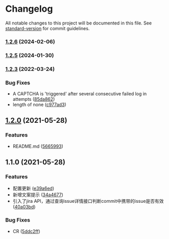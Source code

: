 # Changelog

All notable changes to this project will be documented in this file. See [standard-version](https://github.com/conventional-changelog/standard-version) for commit guidelines.

### [1.2.6](https://github.com/DivinerWJ/commitlint-plugin-with-jira-issue/compare/v1.2.5...v1.2.6) (2024-02-06)

### [1.2.5](https://github.com/DivinerWJ/commitlint-plugin-with-jira-issue/compare/v1.2.4...v1.2.5) (2024-01-30)

### [1.2.3](https://github.com/DivinerWJ/commitlint-plugin-with-jira-issue/compare/v1.2.0...v1.2.3) (2022-03-24)


### Bug Fixes

* A CAPTCHA is 'triggered' after several consecutive failed log in attempts ([85da862](https://github.com/DivinerWJ/commitlint-plugin-with-jira-issue/commit/85da862edc4ba1d0b6cb28513bf7a36f619179fa))
* length of none ([c977ad3](https://github.com/DivinerWJ/commitlint-plugin-with-jira-issue/commit/c977ad3e4a1af67f0ba2c47a8dad64cd1d1f97b3))

## [1.2.0](https://github.com/DivinerWJ/commitlint-plugin-with-jira-issue/compare/v1.1.0...v1.2.0) (2021-05-28)


### Features

* README.md ([5665993](https://github.com/DivinerWJ/commitlint-plugin-with-jira-issue/commit/56659931e3f8adca4ebdc54d22ffeecbe44707f6))

## 1.1.0 (2021-05-28)


### Features

* 配置更新 ([e39a6ed](https://github.com/DivinerWJ/commitlint-plugin-with-jira-issue/commit/e39a6ed64e5f4fee11de29091f1c97303bbb3ead))
* 新增文案提示 ([34a4677](https://github.com/DivinerWJ/commitlint-plugin-with-jira-issue/commit/34a46779995a92b567af951bff9faea51e38537e))
* 引入了jira API，通过查询issue详情接口判断commit中携带的issue是否有效 ([40a03bd](https://github.com/DivinerWJ/commitlint-plugin-with-jira-issue/commit/40a03bd8c1ef41a753e26a6663e6ac9171477216))


### Bug Fixes

* CR ([5ddc2ff](https://github.com/DivinerWJ/commitlint-plugin-with-jira-issue/commit/5ddc2ff0672373b4a4c90fb69fc921c923503a1b))
